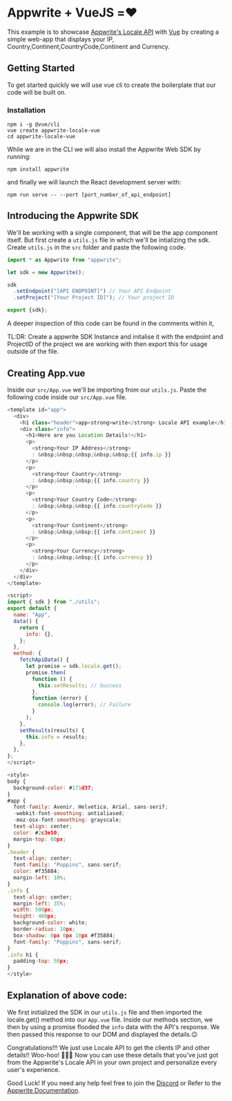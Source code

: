 # Appwrite + VueJS =❤️

This example is to showcase [Appwrite's Locale API](https://appwrite.io/docs/client/locale) with [Vue](https://vuejs.org/) by creating a simple web-app that displays your IP, Country,Continent,CountryCode,Continent and Currency.

## Getting Started

To get started quickly we will use vue cli to create the boilerplate that our code will be built on.

### Installation

```shell
npm i -g @vue/cli
vue create appwrite-locale-vue
cd appwrite-locale-vue
```

While we are in the CLI we will also install the Appwrite Web SDK by running:

```shell
npm install appwrite
```

and finally we will launch the React development server with:

```shell
npm run serve -- --port [port_number_of_api_endpoint]
```

## Introducing the Appwrite SDK

We'll be working with a single component, that will be the app component itself. But first create a `utils.js` file in which we'll be intializing the sdk. Create `utils.js` in the `src` folder and paste the following code.

```js
import * as Appwrite from "appwrite";

let sdk = new Appwrite();

sdk
  .setEndpoint("[API ENDPOINT]") // Your API Endpoint
  .setProject("[Your Project ID]"); // Your project ID

export {sdk};
```

A deeper inspection of this code can be found in the comments within it,

TL:DR: Create a appwrite SDK Instance and initalise it with the endpoint and ProjectID of the project we are working with then export this for usage outside of the file.

## Creating App.vue

Inside our `src/App.vue` we'll be importing from our `utils.js`.
Paste the following code inside our `src/App.vue` file.

```js
<template id="app">
  <div>
    <h1 class="header">app<strong>write</strong> Locale API example</h1>
    <div class="info">
      <h1>Here are you Location Details!</h1>
      <p>
        <strong>Your IP Address</strong>
        : &nbsp;&nbsp;&nbsp;&nbsp;&nbsp;{{ info.ip }}
      </p>
      <p>
        <strong>Your Country</strong>
        : &nbsp;&nbsp;&nbsp;{{ info.country }}
      </p>
      <p>
        <strong>Your Country Code</strong>
        : &nbsp;&nbsp;&nbsp;{{ info.countryCode }}
      </p>
      <p>
        <strong>Your Continent</strong>
        : &nbsp;&nbsp;&nbsp;{{ info.continent }}
      </p>
      <p>
        <strong>Your Currency</strong>
        : &nbsp;&nbsp;&nbsp;{{ info.currency }}
      </p>
    </div>
  </div>
</template>

<script>
import { sdk } from "./utils";
export default {
  name: "App",
  data() {
    return {
      info: {},
    };
  },
  method: {
    fetchApiData() {
      let promise = sdk.locale.get();
      promise.then(
        function () {
          this.setResults; // Success
        },
        function (error) {
          console.log(error); // Failure
        }
      );
    },
    setResults(results) {
      this.info = results;
    },
  },
};
</script>

<style>
body {
  background-color: #171d37;
}
#app {
  font-family: Avenir, Helvetica, Arial, sans-serif;
  -webkit-font-smoothing: antialiased;
  -moz-osx-font-smoothing: grayscale;
  text-align: center;
  color: #2c3e50;
  margin-top: 60px;
}
.header {
  text-align: center;
  font-family: "Poppins", sans-serif;
  color: #f35884;
  margin-left: 10%;
}
.info {
  text-align: center;
  margin-left: 35%;
  width: 500px;
  height: 400px;
  background-color: white;
  border-radius: 10px;
  box-shadow: 0px 0px 10px #f35884;
  font-family: "Poppins", sans-serif;
}
.info h1 {
  padding-top: 50px;
}
</style>
```

## Explanation of above code:

We first initialized the SDK in our `utils.js` file and then imported the locale.get() method into our `App.vue` file.
Inside our methods section, we then by using a promise flooded the `info` data with the API's response.
We then passed this response to our DOM and displayed the details.😉

Congratulations!!! We just use Locale API to get the clients IP and other details!! Woo-hoo! 🥳🥳🥳
Now you can use these details that you've just got from the Appwrite's Locale API in your own project and personalize every user's experience.

Good Luck! If you need any help feel free to join the [Discord](https://discord.gg/ZFwqr3S) or Refer to the [Appwrite Documentation](https://appwrite.io/docs).
